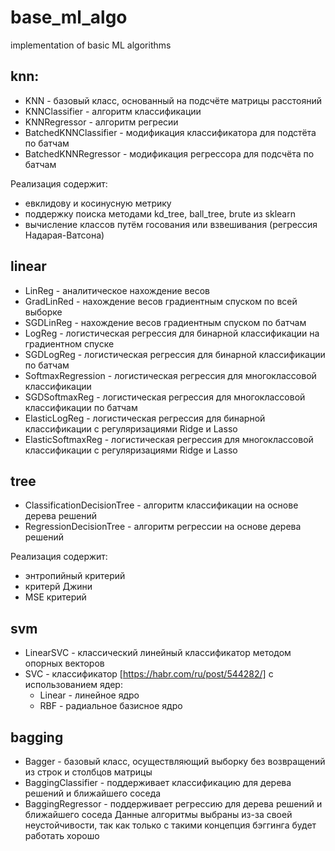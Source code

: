 # base_ml_algo
implementation of basic ML algorithms 

## knn:
- KNN - базовый класс, основанный на подсчёте матрицы расстояний
- KNNClassifier - алгоритм классификации
- KNNRegressor - алгоритм регресии
- BatchedKNNClassifier - модификация классификатора для подстёта по батчам
- BatchedKNNRegressor - модификация регрессора для подсчёта по батчам

Реализация содержит:
- евклидову и косинусную метрику
- поддержку поиска методами kd_tree, ball_tree, brute из sklearn
- вычисление классов путём госования или взвешивания (регрессия Надарая-Ватсона)

## linear
- LinReg - аналитическое нахождение весов
- GradLinRed - нахождение весов градиентным спуском по всей выборке
- SGDLinReg - нахождение весов градиентным спуском по батчам
- LogReg - логистическая регрессия для бинарной классификации на градиентном спуске
- SGDLogReg - логистическая регрессия для бинарной классификации по батчам
- SoftmaxRegression - логистическая регрессия для многоклассовой классификации
- SGDSoftmaxReg - логистическая регрессия для многоклассовой классификации по батчам
- ElasticLogReg - логистическая регрессия для бинарной классификации с регуляризациями Ridge и Lasso
- ElasticSoftmaxReg - логистическая регрессия для многоклассовой классификации с регуляризациями Ridge и Lasso

## tree
- ClassificationDecisionTree - алгоритм классификации на основе дерева решений
- RegressionDecisionTree - алгоритм регрессии на основе дерева решений

Реализация содержит:
- энтропийный критерий
- критерй Джини
- MSE критерий

## svm
- LinearSVC - классический линейный классификатор методом опорных векторов
- SVC - классификатор [https://habr.com/ru/post/544282/] с использованием ядер:
  - Linear - линейное ядро
  - RBF - радиальное базисное ядро

## bagging
- Bagger - базовый класс, осуществляющий выборку без возвращений из строк и столбцов матрицы
- BaggingClassifier - поддерживает классификацию для дерева решений и ближайшего соседа
- BaggingRegressor - поддерживает регрессию для дерева решений и ближайшего соседа
Данные алгоритмы выбраны из-за своей неустойчивости, так как только с такими концепция бэггинга будет работать хорошо
